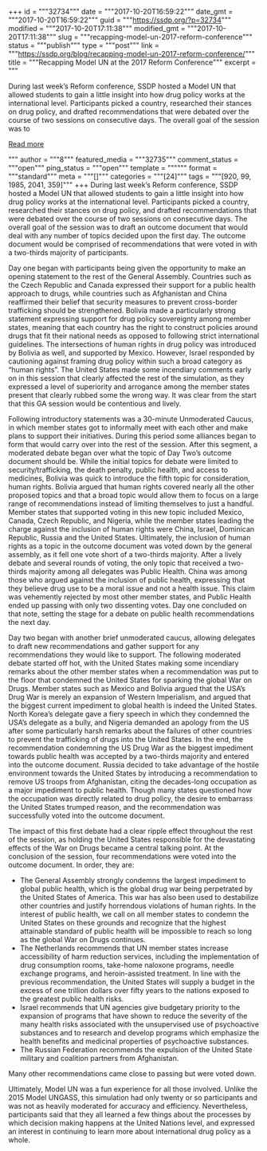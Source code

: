 +++
id = """32734"""
date = """2017-10-20T16:59:22"""
date_gmt = """2017-10-20T16:59:22"""
guid = """https://ssdp.org/?p=32734"""
modified = """2017-10-20T17:11:38"""
modified_gmt = """2017-10-20T17:11:38"""
slug = """recapping-model-un-2017-reform-conference"""
status = """publish"""
type = """post"""
link = """https://ssdp.org/blog/recapping-model-un-2017-reform-conference/"""
title = """Recapping Model UN at the 2017 Reform Conference"""
excerpt = """<p>During last week’s Reform conference, SSDP hosted a Model UN that allowed students to gain a little insight into how drug policy works at the international level. Participants picked a country, researched their stances on drug policy, and drafted recommendations that were debated over the course of two sessions on consecutive days. The overall goal of the session was to</p>
<div class="h10"></div>
<p><a class="more-link2 flat" href="https://ssdp.org/blog/recapping-model-un-2017-reform-conference/">Read more</a></p>
"""
author = """8"""
featured_media = """32735"""
comment_status = """open"""
ping_status = """open"""
template = """"""
format = """standard"""
meta = """[]"""
categories = """[24]"""
tags = """[920, 99, 1985, 2041, 359]"""
+++
<span style="font-weight: 400;">During last week’s Reform conference, SSDP hosted a Model UN that allowed students to gain a little insight into how drug policy works at the international level. Participants picked a country, researched their stances on drug policy, and drafted recommendations that were debated over the course of two sessions on consecutive days. The overall goal of the session was to draft an outcome document that would deal with any number of topics decided upon the first day. The outcome document would be comprised of recommendations that were voted in with a two-thirds majority of participants. </span>

<span style="font-weight: 400;">Day one began with participants being given the opportunity to make an opening statement to the rest of the General Assembly. Countries such as the Czech Republic and Canada expressed their support for a public health approach to drugs, while countries such as Afghanistan and China reaffirmed their belief that security measures to prevent cross-border trafficking should be strengthened. Bolivia made a particularly strong statement expressing support for drug policy sovereignty among member states, meaning that each country has the right to construct policies around drugs that fit their national needs as opposed to following strict international guidelines. The intersections of human rights in drug policy was introduced by Bolivia as well, and supported by Mexico. However, Israel responded by cautioning against framing drug policy within such a broad category as “human rights”. The United States made some incendiary comments early on in this session that clearly affected the rest of the simulation, as they expressed a level of superiority and arrogance among the member states present that clearly rubbed some the wrong way. It was clear from the start that this GA session would be contentious and lively. </span>

<span style="font-weight: 400;">Following introductory statements was a 30-minute Unmoderated Caucus, in which member states got to informally meet with each other and make plans to support their initiatives. During this period some alliances began to form that would carry over into the rest of the session. After this segment, a moderated debate began over what the topic of Day Two’s outcome document should be. While the initial topics for debate were limited to security/trafficking, the death penalty, public health, and access to medicines, Bolivia was quick to introduce the fifth topic for consideration, human rights. Bolivia argued that human rights covered nearly all the other proposed topics and that a broad topic would allow them to focus on a large range of recommendations instead of limiting themselves to just a handful. Member states that supported voting in this new topic included Mexico, Canada, Czech Republic, and Nigeria, while the member states leading the charge against the inclusion of human rights were China, Israel, Dominican Republic, Russia and the United States. Ultimately, the inclusion of human rights as a topic in the outcome document was voted down by the general assembly, as it fell one vote short of a two-thirds majority. After a lively debate and several rounds of voting, the only topic that received a two-thirds majority among all delegates was Public Health. China was among those who argued against the inclusion of public health, expressing that they believe drug use to be a moral issue and not a health issue. This claim was vehemently rejected by most other member states, and Public Health ended up passing with only two dissenting votes. Day one concluded on that note, setting the stage for a debate on public health recommendations the next day. </span>

<span style="font-weight: 400;">Day two began with another brief unmoderated caucus, allowing delegates to draft new recommendations and gather support for any recommendations they would like to support. The following moderated debate started off hot, with the United States making some incendiary remarks about the other member states when a recommendation was put to the floor that condemned the United States for sparking the global War on Drugs. Member states such as Mexico and Bolivia argued that the USA’s Drug War is merely an expansion of Western Imperialism, and argued that the biggest current impediment to global health is indeed the United States. North Korea’s delegate gave a fiery speech in which they condemned the USA’s delegate as a bully, and Nigeria demanded an apology from the US after some particularly harsh remarks about the failures of other countries to prevent the trafficking of drugs into the United States. In the end, the recommendation condemning the US Drug War as the biggest impediment towards public health was accepted by a two-thirds majority and entered into the outcome document. Russia decided to take advantage of the hostile environment towards the United States by introducing a recommendation to remove US troops from Afghanistan, citing the decades-long occupation as a major impediment to public health. Though many states questioned how the occupation was directly related to drug policy, the desire to embarrass the United States trumped reason, and the recommendation was successfully voted into the outcome document. </span>

<span style="font-weight: 400;">The impact of this first debate had a clear ripple effect throughout the rest of the session, as holding the United States responsible for the devastating effects of the War on Drugs became a central talking point. At the conclusion of the session, four recommendations were voted into the outcome document. In order, they are:</span>
<ul>
 	<li style="font-weight: 400;"><span style="font-weight: 400;">The General Assembly strongly condemns the largest impediment to global public health, which is the global drug war being perpetrated by the United States of America. This war has also been used to destabilize other countries and justify horrendous violations of human rights. In the interest of public health, we call on all member states to condemn the United States on these grounds and recognize that the highest attainable standard of public health will be impossible to reach so long as the global War on Drugs continues. </span></li>
 	<li style="font-weight: 400;"><span style="font-weight: 400;">The Netherlands recommends that UN member states increase accessibility of harm reduction services, including the implementation of drug consumption rooms, take-home naloxone programs, needle exchange programs, and heroin-assisted treatment. In line with the previous recommendation, the United States will supply a budget in the excess of one trillion dollars over fifty years to the nations exposed to the greatest public health risks.</span></li>
 	<li style="font-weight: 400;"><span style="font-weight: 400;">Israel recommends that UN agencies give budgetary priority to the expansion of programs that have shown to reduce the severity of the many health risks associated with the unsupervised use of psychoactive substances and to research and develop programs which emphasize the health benefits and medicinal properties of psychoactive substances.</span></li>
 	<li style="font-weight: 400;"><span style="font-weight: 400;">The Russian Federation recommends the expulsion of the United State military and coalition partners from Afghanistan.</span></li>
</ul>
<span style="font-weight: 400;">Many other recommendations came close to passing but were voted down. </span>

<span style="font-weight: 400;">Ultimately, Model UN was a fun experience for all those involved. Unlike the 2015 Model UNGASS, this simulation had only twenty or so participants and was not as heavily moderated for accuracy and efficiency. Nevertheless, participants said that they all learned a few things about the processes by which decision making happens at the United Nations level, and expressed an interest in continuing to learn more about international drug policy as a whole. </span>
